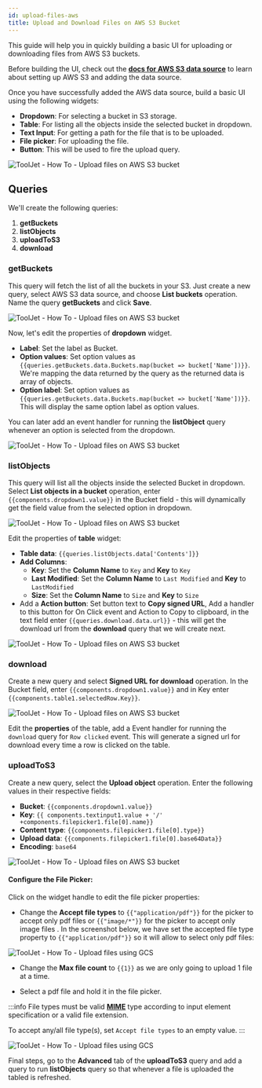 ```yaml
---
id: upload-files-aws
title: Upload and Download Files on AWS S3 Bucket
---
```

<div style={{paddingBottom:'24px'}}>

This guide will help you in quickly building a basic UI for uploading or downloading files from AWS S3 buckets.

Before building the UI, check out the **[docs for AWS S3 data source](../data-sources/s3)** to learn about setting up AWS S3 and adding the data source. 

Once you have successfully added the AWS data source, build a basic UI using the following widgets:
- **Dropdown**: For selecting a bucket in S3 storage.
- **Table**: For listing all the objects inside the selected bucket in dropdown.
- **Text Input**: For getting a path for the file that is to be uploaded.
- **File picker**: For uploading the file.
- **Button**: This will be used to fire the upload query.

<div style={{textAlign: 'center'}}>

![ToolJet - How To - Upload files on AWS S3 bucket](/img/how-to/upload-files-aws/ui.png)

</div>

</div>

<div style={{paddingTop:'24px', paddingBottom:'24px'}}>

## Queries

We'll create the following queries:

1. **getBuckets**
2. **listObjects**
3. **uploadToS3**
4. **download**

</div>

<div style={{paddingTop:'24px', paddingBottom:'24px'}}>

### getBuckets

This query will fetch the list of all the buckets in your S3. Just create a new query, select AWS S3 data source, and choose **List buckets** operation. Name the query **getBuckets** and click **Save**.

<div style={{textAlign: 'center'}}>

![ToolJet - How To - Upload files on AWS S3 bucket](/img/how-to/upload-files-aws/getBuckets.png)

</div>

Now, let's edit the properties of **dropdown** widget.

- **Label**: Set the label as Bucket.
- **Option values**: Set option values as `{{queries.getBuckets.data.Buckets.map(bucket => bucket['Name'])}}`. We're mapping the data returned by the query as the returned data is array of objects.
- **Option label**: Set option values as `{{queries.getBuckets.data.Buckets.map(bucket => bucket['Name'])}}`. This will display the same option label as option values.

You can later add an event handler for running the **listObject** query whenever an option is selected from the dropdown.

<div style={{textAlign: 'left'}}>

![ToolJet - How To - Upload files on AWS S3 bucket](/img/how-to/upload-files-aws/dropdown.png)

</div>

</div>

<div style={{paddingTop:'24px', paddingBottom:'24px'}}>

### listObjects

This query will list all the objects inside the selected Bucket in dropdown. Select **List objects in a bucket** operation, enter `{{components.dropdown1.value}}` in the Bucket field - this will dynamically get the field value from the selected option in dropdown.

<div style={{textAlign: 'center'}}>

![ToolJet - How To - Upload files on AWS S3 bucket](/img/how-to/upload-files-aws/listObjects.png)

</div>

Edit the properties of **table** widget:
- **Table data**: `{{queries.listObjects.data['Contents']}}`
- **Add Columns**:
  - **Key**: Set the **Column Name** to `Key` and **Key** to `Key`
  - **Last Modified**: Set the **Column Name** to `Last Modified` and **Key** to `LastModified`
  - **Size**: Set the **Column Name** to `Size` and **Key** to `Size`
- Add a **Action button**: Set button text to **Copy signed URL**, Add a handler to this button for On Click event and Action to Copy to clipboard, in the text field enter `{{queries.download.data.url}}` - this will get the download url from the **download** query that we will create next.

<div style={{textAlign: 'center'}}>

![ToolJet - How To - Upload files on AWS S3 bucket](/img/how-to/upload-files-aws/table.png)

</div>

</div>

<div style={{paddingTop:'24px', paddingBottom:'24px'}}>

### download

Create a new query and select **Signed URL for download** operation. In the Bucket field, enter `{{components.dropdown1.value}}` and in Key enter `{{components.table1.selectedRow.Key}}`.

<div style={{textAlign: 'center'}}>

![ToolJet - How To - Upload files on AWS S3 bucket](/img/how-to/upload-files-aws/download.png)

</div>

Edit the **properties** of the table, add a Event handler for running the `download` query for `Row clicked` event. This will generate a signed url for download every time a row is clicked on the table.

</div>

<div style={{paddingTop:'24px', paddingBottom:'24px'}}>

### uploadToS3

Create a new query, select the **Upload object** operation. Enter the following values in their respective fields:
- **Bucket**: `{{components.dropdown1.value}}`
- **Key**:  `{{ components.textinput1.value + '/' +components.filepicker1.file[0].name}}`
- **Content type**: `{{components.filepicker1.file[0].type}}`
- **Upload data**: `{{components.filepicker1.file[0].base64Data}}`
- **Encoding**: `base64`

<div style={{textAlign: 'center'}}>

![ToolJet - How To - Upload files on AWS S3 bucket](/img/how-to/upload-files-aws/uploadToS3.png)

</div>

</div>

<div style={{paddingTop:'24px', paddingBottom:'24px'}}>

#### Configure the File Picker:

Click on the widget handle to edit the file picker properties: 

- Change the **Accept file types** to `{{"application/pdf"}}` for the picker to accept only pdf files or `{{"image/*"}}` for the picker to accept only image files . In the screenshot below, we have set the accepted file type property to `{{"application/pdf"}}` so it will allow to select only pdf files:

<div style={{textAlign: 'center'}}>

![ToolJet - How To - Upload files using GCS](/img/how-to/upload-files-gcs/result-filepicker.png)

</div>

- Change the **Max file count** to `{{1}}` as we are only going to upload 1 file at a time.

- Select a pdf file and hold it in the file picker.

:::info
 File types must be valid **[MIME](https://developer.mozilla.org/en-US/docs/Web/HTTP/Basics_of_HTTP/MIME_types/Common_types)** type according to input element specification or a valid file extension.

 To accept any/all file type(s), set `Accept file types` to an empty value.
:::

<div style={{textAlign: 'left'}}>

![ToolJet - How To - Upload files using GCS](/img/how-to/upload-files-gcs/config-filepicker.png)

</div>

Final steps, go to the **Advanced** tab of the **uploadToS3** query and add a query to run **listObjects** query so that whenever a file is uploaded the tabled is refreshed.

</div>